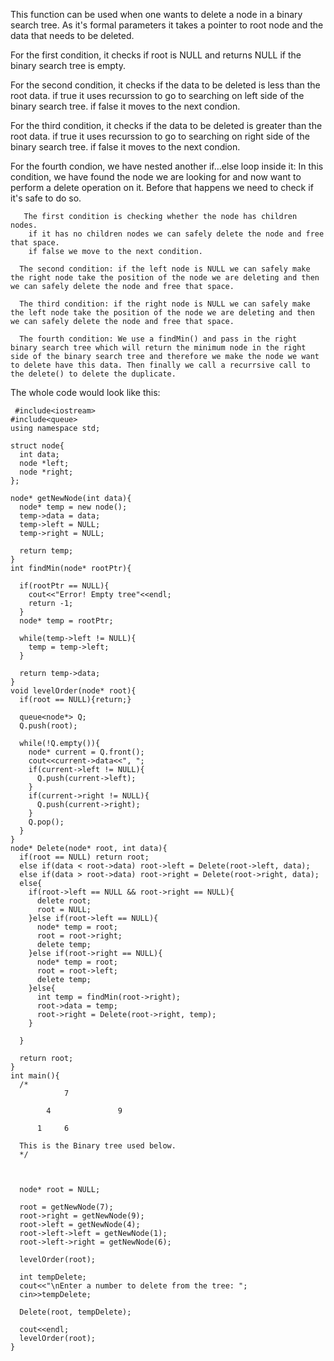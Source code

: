 This function can be used when one wants to delete a node in a binary search tree. As it's formal parameters it takes a pointer to root node and the data that needs to be deleted. 

  For the first condition, it checks if root is NULL and returns NULL if the binary search tree is empty.
  
  For the second condition, it checks if the data to be deleted is less than the root data.
    if true it uses recurssion to go to searching on left side of the binary search tree.
    if false it moves to the next condion.
    
  For the third condition, it checks if the data to be deleted is greater than the root data.
    if true it uses recurssion to go to searching on right side of the binary search tree.
    if false it moves to the next condion.
    
  For the fourth condion, we have nested another if...else loop inside it:
    In this condition, we have found the node we are looking for and now want to perform a delete operation on it.
    Before that happens we need to check if it's safe to do so.
    
       The first condition is checking whether the node has children nodes. 
        if it has no children nodes we can safely delete the node and free that space.
        if false we move to the next condition.
        
      The second condition: if the left node is NULL we can safely make the right node take the position of the node we are deleting and then we can safely delete the node and free that space.
      
      The third condition: if the right node is NULL we can safely make the left node take the position of the node we are deleting and then we can safely delete the node and free that space.
      
      The fourth condition: We use a findMin() and pass in the right binary search tree which will return the minimum node in the right side of the binary search tree and therefore we make the node we want to delete have this data. Then finally we call a recurrsive call to the delete() to delete the duplicate. 
 



The whole code would look like this:

     #include<iostream>
    #include<queue>
    using namespace std;

    struct node{
      int data;
      node *left;
      node *right; 
    };

    node* getNewNode(int data){
      node* temp = new node();
      temp->data = data;
      temp->left = NULL;
      temp->right = NULL;

      return temp;
    }
    int findMin(node* rootPtr){

      if(rootPtr == NULL){
        cout<<"Error! Empty tree"<<endl;
        return -1;
      }
      node* temp = rootPtr;

      while(temp->left != NULL){
        temp = temp->left;
      } 

      return temp->data;
    }
    void levelOrder(node* root){
      if(root == NULL){return;}

      queue<node*> Q;
      Q.push(root);

      while(!Q.empty()){
        node* current = Q.front();
        cout<<current->data<<", ";
        if(current->left != NULL){
          Q.push(current->left);
        }
        if(current->right != NULL){
          Q.push(current->right);
        }
        Q.pop();
      }
    }
    node* Delete(node* root, int data){
      if(root == NULL) return root;
      else if(data < root->data) root->left = Delete(root->left, data);
      else if(data > root->data) root->right = Delete(root->right, data);
      else{
        if(root->left == NULL && root->right == NULL){
          delete root;
          root = NULL;
        }else if(root->left == NULL){
          node* temp = root;
          root = root->right;
          delete temp;
        }else if(root->right == NULL){
          node* temp = root;
          root = root->left;
          delete temp;
        }else{
          int temp = findMin(root->right);
          root->data = temp;
          root->right = Delete(root->right, temp);
        }

      }

      return root;
    }
    int main(){
      /*
                7	

            4				9

          1		6

      This is the Binary tree used below.
      */		



      node* root = NULL;

      root = getNewNode(7);
      root->right = getNewNode(9);
      root->left = getNewNode(4);
      root->left->left = getNewNode(1);
      root->left->right = getNewNode(6);

      levelOrder(root);

      int tempDelete;
      cout<<"\nEnter a number to delete from the tree: ";
      cin>>tempDelete;

      Delete(root, tempDelete);

      cout<<endl;
      levelOrder(root);
    }
